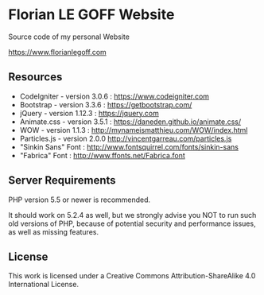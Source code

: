 # Florian LE GOFF Website

Source code of my personal Website

<https://www.florianlegoff.com>


## Resources

- CodeIgniter - version 3.0.6 : <https://www.codeigniter.com>
- Bootstrap - version 3.3.6 : <https://getbootstrap.com/>
- jQuery - version 1.12.3 : <https://jquery.com>
- Animate.css - version 3.5.1 : <https://daneden.github.io/animate.css/>
- WOW - version 1.1.3 : <http://mynameismatthieu.com/WOW/index.html>
- Particles.js - version 2.0.0 <http://vincentgarreau.com/particles.js>
- "Sinkin Sans" Font : <http://www.fontsquirrel.com/fonts/sinkin-sans>
- "Fabrica" Font : <http://www.ffonts.net/Fabrica.font>


## Server Requirements

PHP version 5.5 or newer is recommended.

It should work on 5.2.4 as well, but we strongly advise you NOT to run such old versions of PHP, because of potential security and performance issues, as well as missing features.


## License

This work is licensed under a Creative Commons Attribution-ShareAlike 4.0 International License.
